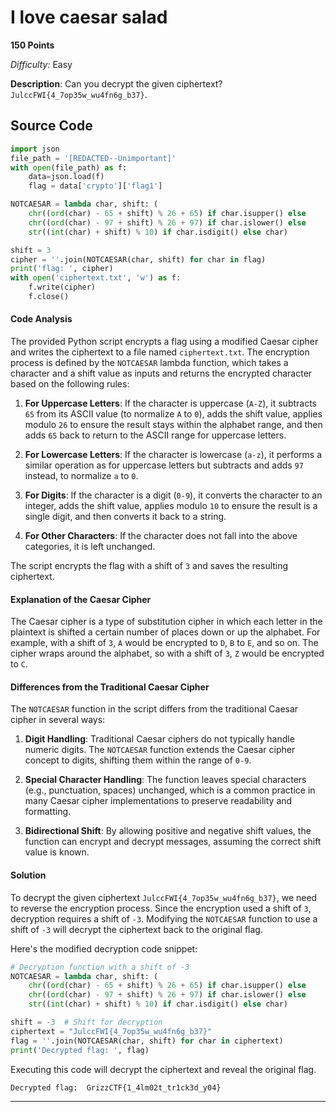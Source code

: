# I love caesar salad
**150 Points**

*Difficulty:* Easy

**Description**: Can you decrypt the given ciphertext? `JulccFWI{4_7op35w_wu4fn6g_b37}`.

## Source Code
```python
import json
file_path = '[REDACTED--Unimportant]'
with open(file_path) as f:
    data=json.load(f)
    flag = data['crypto']['flag1']

NOTCAESAR = lambda char, shift: (
    chr((ord(char) - 65 + shift) % 26 + 65) if char.isupper() else
    chr((ord(char) - 97 + shift) % 26 + 97) if char.islower() else
    str((int(char) + shift) % 10) if char.isdigit() else char)

shift = 3
cipher = ''.join(NOTCAESAR(char, shift) for char in flag)
print('flag: ', cipher)
with open('ciphertext.txt', 'w') as f:
    f.write(cipher)
    f.close()
```

#### Code Analysis

The provided Python script encrypts a flag using a modified Caesar cipher and writes the ciphertext to a file named `ciphertext.txt`. The encryption process is defined by the `NOTCAESAR` lambda function, which takes a character and a shift value as inputs and returns the encrypted character based on the following rules:

1. **For Uppercase Letters**: If the character is uppercase (`A-Z`), it subtracts `65` from its ASCII value (to normalize `A` to `0`), adds the shift value, applies modulo `26` to ensure the result stays within the alphabet range, and then adds `65` back to return to the ASCII range for uppercase letters.

2. **For Lowercase Letters**: If the character is lowercase (`a-z`), it performs a similar operation as for uppercase letters but subtracts and adds `97` instead, to normalize `a` to `0`.

3. **For Digits**: If the character is a digit (`0-9`), it converts the character to an integer, adds the shift value, applies modulo `10` to ensure the result is a single digit, and then converts it back to a string.

4. **For Other Characters**: If the character does not fall into the above categories, it is left unchanged.

The script encrypts the flag with a shift of `3` and saves the resulting ciphertext.

#### Explanation of the Caesar Cipher

The Caesar cipher is a type of substitution cipher in which each letter in the plaintext is shifted a certain number of places down or up the alphabet. For example, with a shift of `3`, `A` would be encrypted to `D`, `B` to `E`, and so on. The cipher wraps around the alphabet, so with a shift of `3`, `Z` would be encrypted to `C`.

#### Differences from the Traditional Caesar Cipher

The `NOTCAESAR` function in the script differs from the traditional Caesar cipher in several ways:

1. **Digit Handling**: Traditional Caesar ciphers do not typically handle numeric digits. The `NOTCAESAR` function extends the Caesar cipher concept to digits, shifting them within the range of `0-9`.

2. **Special Character Handling**: The function leaves special characters (e.g., punctuation, spaces) unchanged, which is a common practice in many Caesar cipher implementations to preserve readability and formatting.

3. **Bidirectional Shift**: By allowing positive and negative shift values, the function can encrypt and decrypt messages, assuming the correct shift value is known.

#### Solution

To decrypt the given ciphertext `JulccFWI{4_7op35w_wu4fn6g_b37}`, we need to reverse the encryption process. Since the encryption used a shift of `3`, decryption requires a shift of `-3`. Modifying the `NOTCAESAR` function to use a shift of `-3` will decrypt the ciphertext back to the original flag.

Here's the modified decryption code snippet:

```python
# Decryption function with a shift of -3
NOTCAESAR = lambda char, shift: (
    chr((ord(char) - 65 + shift) % 26 + 65) if char.isupper() else
    chr((ord(char) - 97 + shift) % 26 + 97) if char.islower() else
    str((int(char) + shift) % 10) if char.isdigit() else char)

shift = -3  # Shift for decryption
ciphertext = "JulccFWI{4_7op35w_wu4fn6g_b37}"
flag = ''.join(NOTCAESAR(char, shift) for char in ciphertext)
print('Decrypted flag: ', flag)
```

Executing this code will decrypt the ciphertext and reveal the original flag. 
```
Decrypted flag:  GrizzCTF{1_4lm02t_tr1ck3d_y04}
```
___

